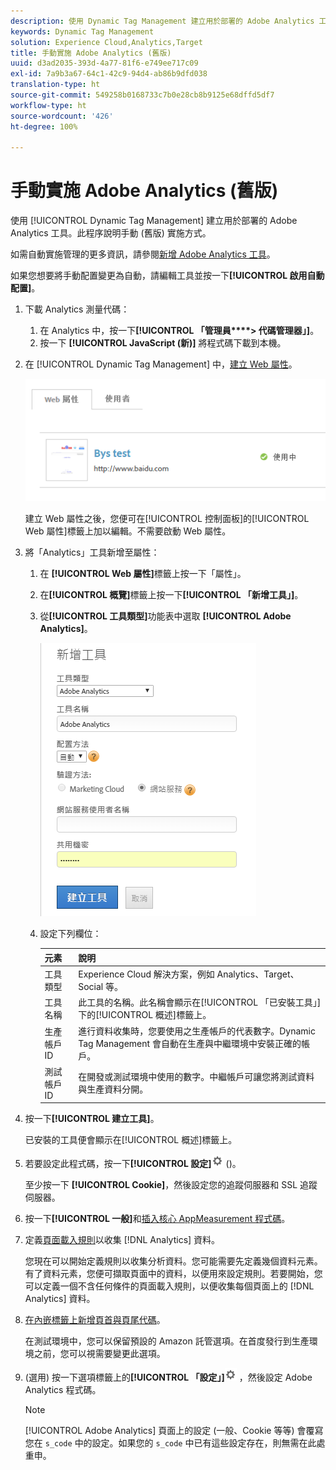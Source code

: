 ```yaml
---
description: 使用 Dynamic Tag Management 建立用於部署的 Adobe Analytics 工具。此程序說明手動 (舊版) 實施方式。
keywords: Dynamic Tag Management
solution: Experience Cloud,Analytics,Target
title: 手動實施 Adobe Analytics (舊版)
uuid: d3ad2035-393d-4a77-81f6-e749ee717c09
exl-id: 7a9b3a67-64c1-42c9-94d4-ab86b9dfd038
translation-type: ht
source-git-commit: 549258b0168733c7b0e28cb8b9125e68dffd5df7
workflow-type: ht
source-wordcount: '426'
ht-degree: 100%

---
```


# 手動實施 Adobe Analytics (舊版)

使用 [!UICONTROL Dynamic Tag Management] 建立用於部署的 Adobe Analytics 工具。此程序說明手動 (舊版) 實施方式。

如需自動實施管理的更多資訊，請參閱[新增 Adobe Analytics 工具](/help/implement/other/dtm/c-aa-tool/analytics-dtm.md)。

如果您想要將手動配置變更為自動，請編輯工具並按一下&#x200B;**[!UICONTROL 啟用自動配置]**。

1. 下載 Analytics 測量代碼：
   1. 在 Analytics 中，按一下&#x200B;**[!UICONTROL 「管理員****> 代碼管理器」]**。
   1. 按一下 **[!UICONTROL JavaScript (新)]** 將程式碼下載到本機。
1. 在 [!UICONTROL Dynamic Tag Management] 中，[建立 Web 屬性](/help/implement/other/dtm/t-create-web-property.md)。

   ![](assets/dtm-property.png)

   建立 Web 屬性之後，您便可在[!UICONTROL 控制面板]的[!UICONTROL Web 屬性]標籤上加以編輯。不需要啟動 Web 屬性。

1. 將「Analytics」工具新增至屬性：
   1. 在 **[!UICONTROL Web 屬性]**&#x200B;標籤上按一下「屬性」。
   1. 在&#x200B;**[!UICONTROL 概覽]**&#x200B;標籤上按一下&#x200B;**[!UICONTROL 「新增工具」]**。
   1. 從&#x200B;**[!UICONTROL 工具類型]**&#x200B;功能表中選取 **[!UICONTROL Adobe Analytics]**。

      ![](assets/dtm-add-analytics-tool.png)

   1. 設定下列欄位：

      | 元素 | 說明 |
      |---|---|
      | 工具類型 | Experience Cloud 解決方案，例如 Analytics、Target、Social 等。 |
      | 工具名稱 | 此工具的名稱。此名稱會顯示在[!UICONTROL 「已安裝工具」]下的[!UICONTROL 概述]標籤上。 |
      | 生產帳戶 ID | 進行資料收集時，您要使用之生產帳戶的代表數字。Dynamic Tag Management 會自動在生產與中繼環境中安裝正確的帳戶。 |
      | 測試帳戶 ID | 在開發或測試環境中使用的數字。中繼帳戶可讓您將測試資料與生產資料分開。 |

1. 按一下&#x200B;**[!UICONTROL 建立工具]**。

   已安裝的工具便會顯示在[!UICONTROL 概述]標籤上。

1. 若要設定此程式碼，按一下&#x200B;**[!UICONTROL 設定]**![](assets/settings_gear.png) ()。

   至少按一下 **[!UICONTROL Cookie]**，然後設定您的追蹤伺服器和 SSL 追蹤伺服器。

1. 按一下&#x200B;**[!UICONTROL 一般]**&#x200B;和[插入核心 AppMeasurement 程式碼](/help/implement/other/dtm/c-aa-tool/t-appmeasurement-code.md)。
1. 定義[頁面載入規則](/help/implement/other/dtm/c-rules/t-rules-create.md)以收集 [!DNL Analytics] 資料。

   您現在可以開始定義規則以收集分析資料。您可能需要先定義幾個資料元素。有了資料元素，您便可擷取頁面中的資料，以便用來設定規則。若要開始，您可以定義一個不含任何條件的頁面載入規則，以便收集每個頁面上的 [!DNL Analytics] 資料。
1. [在內嵌標籤上新增頁首與頁尾代碼](/help/implement/other/dtm/c-headers-footers/t-header-footer-code.md)。

   在測試環境中，您可以保留預設的 Amazon 託管選項。在首度發行到生產環境之前，您可以視需要變更此選項。
1. (選用) 按一下選項標籤上的&#x200B;**[!UICONTROL 「設定」]**![](assets/settings_gear.png) ，然後設定 Adobe Analytics 程式碼。

   >[!NOTE]
   >
   >[!UICONTROL Adobe Analytics] 頁面上的設定 (一般、Cookie 等等) 會覆寫您在 `s_code` 中的設定。如果您的 `s_code` 中已有這些設定存在，則無需在此處重申。
